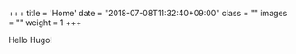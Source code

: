 +++
title = 'Home'
date = "2018-07-08T11:32:40+09:00"
class = ""
images = ""
weight = 1
+++

Hello Hugo!